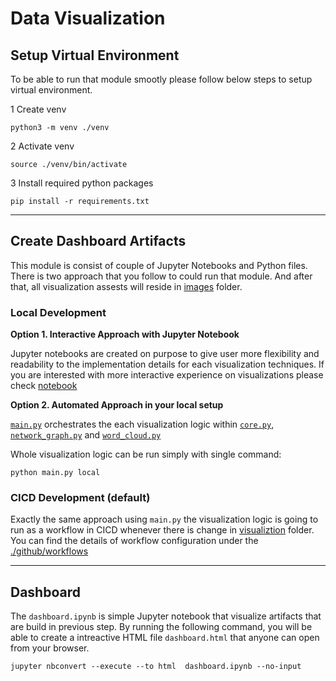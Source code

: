 # Data Visualization

## Setup Virtual Environment

 To be able to run that module smootly please follow below steps to setup virtual environment.

1 Create venv
```shell
python3 -m venv ./venv
```
2 Activate venv
```shell
source ./venv/bin/activate
```
3 Install required python packages
```shell
pip install -r requirements.txt
```

---

## Create Dashboard Artifacts

This module is consist of couple of Jupyter Notebooks and Python files. There is two approach that you follow to could run that module. And after that, all visualization assests will reside in [images](./images/) folder.

### Local Development

**Option 1. Interactive Approach with Jupyter Notebook**

Jupyter notebooks are created on purpose to give user more flexibility and readability to the implementation details for each visualization techniques.
If you are interested with more interactive experience on visualizations please check [notebook](./notebooks/visualization.ipynb)


**Option 2. Automated Approach in your local setup**

[`main.py`](./main.py) orchestrates the each visualization logic within [`core.py`](./core.py), [`network_graph.py`](./network_graph.py) and [`word_cloud.py`](./word_cloud.py)

Whole visualization logic can be run simply with single command:
```shell
python main.py local
```

### CICD Development (default)

Exactly the same approach using `main.py` the visualization logic is going to run as a workflow in CICD whenever there is change in [visualiztion](.) folder. You can find the details of workflow configuration under the [./github/workflows](../.github/workflows/visualization.yaml)

---

## Dashboard
The `dashboard.ipynb` is simple Jupyter notebook that visualize artifacts that are build in previous step.
By running the following command, you will be able to create a intreactive HTML file `dashboard.html` that anyone can open from your browser.
```shell
jupyter nbconvert --execute --to html  dashboard.ipynb --no-input
```
